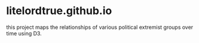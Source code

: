  
# litelordtrue.github.io
this project maps the relationships of various political extremist groups over time using D3. 
 
 